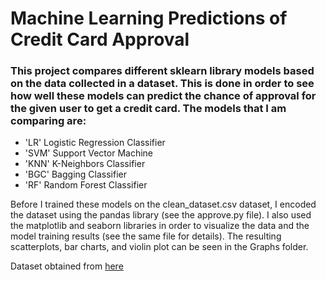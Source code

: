 # Machine Learning Predictions of Credit Card Approval

### This project compares different sklearn library models based on the data collected in a dataset. This is done in order to see how well these models can predict the chance of approval for the given user to get a credit card. The models that I am comparing are:

* 'LR' Logistic Regression Classifier
* 'SVM' Support Vector Machine
* 'KNN' K-Neighbors Classifier
* 'BGC' Bagging Classifier
* 'RF' Random Forest Classifier

Before I trained these models on the clean_dataset.csv dataset, I encoded the dataset using the pandas library (see the approve.py file). I also used the matplotlib and seaborn libraries in order to visualize the data and the model training results (see the same file for details). The resulting scatterplots, bar charts, and violin plot can be seen in the Graphs folder.

Dataset obtained from [here](https://www.kaggle.com/datasets/samuelcortinhas/credit-card-approval-clean-data?select=clean_dataset.csv)